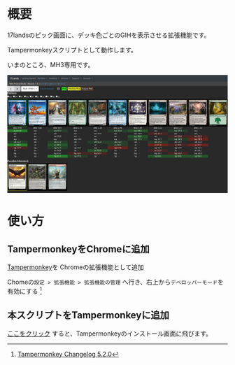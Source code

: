 # 概要
17landsのピック画面に、デッキ色ごとのGIHを表示させる拡張機能です。

Tampermonkeyスクリプトとして動作します。

いまのところ、MH3専用です。

![screenshot](img/screenshot.png)

# 使い方
## TampermonkeyをChromeに追加
[Tampermonkey](https://chromewebstore.google.com/detail/tampermonkey/dhdgffkkebhmkfjojejmpbldmpobfkfo?hl=ja)を
Chromeの拡張機能として追加

Chomeの`設定 > 拡張機能 > 拡張機能の管理` へ行き、右上から`デベロッパーモード`を有効にする [^1]

[^1]: [Tampermonkey Changelog 5.2.0](https://www.tampermonkey.net/changelog.php#v5.2.0)

## 本スクリプトをTampermonkeyに追加
[ここをクリック](https://github.com/slimemoss/lands17-pick-with-data/raw/master/dist/react-userscripts.user.js) すると、Tampermonkeyのインストール画面に飛びます。
